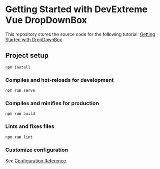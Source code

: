 # Getting Started with DevExtreme Vue DropDownBox

This repository stores the source code for the following tutorial: [Getting Started with DropDownBox](https://js.devexpress.com/Documentation/Guide/UI_Components/DropDownBox/Getting_Started_with_DropDownBox/).

## Project setup
```
npm install
```

### Compiles and hot-reloads for development
```
npm run serve
```

### Compiles and minifies for production
```
npm run build
```

### Lints and fixes files
```
npm run lint
```

### Customize configuration
See [Configuration Reference](https://cli.vuejs.org/config/).

